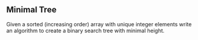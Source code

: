 ## Minimal Tree
Given a sorted (increasing order) array with unique integer elements write an algorithm to create a binary search tree with minimal height.
